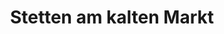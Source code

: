 ---
title: Stetten am kalten Markt
url: /stetten-am-kalten-markt/
latitude: 48.124
longitude: 9.078
---